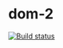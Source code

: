 # dom-2

[![Build status](https://ci.appveyor.com/api/projects/status/u80s3e30mjqdgqr4?svg=true)](https://ci.appveyor.com/project/Yaraspik/js-dom)